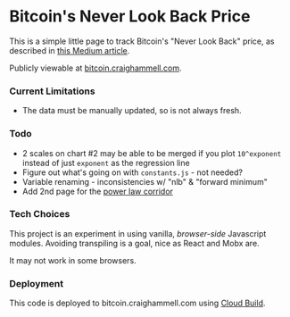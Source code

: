 # Bitcoin's Never Look Back Price

This is a simple little page to track Bitcoin's "Never Look Back" price, as
described in [this Medium article](https://medium.com/@cane.island/why-bitcoin-is-never-looking-back-f06ab333742e).

Publicly viewable at [bitcoin.craighammell.com](http://bitcoin.craighammell.com).

### Current Limitations

- The data must be manually updated, so is not always fresh.

### Todo

- 2 scales on chart #2 may be able to be merged if you plot `10^exponent` instead of just `exponent` as the regression line
- Figure out what's going on with `constants.js` - not needed?
- Variable renaming - inconsistencies w/ "nlb" & "forward minimum"
- Add 2nd page for the [power law corridor](https://medium.com/coinmonks/bitcoins-natural-long-term-power-law-corridor-of-growth-649d0e9b3c94)

### Tech Choices

This project is an experiment in using vanilla, *browser-side* Javascript
modules. Avoiding transpiling is a goal, nice as React and Mobx are.

It may not work in some browsers.

### Deployment

This code is deployed to bitcoin.craighammell.com using
[Cloud Build](https://cloud.google.com/community/tutorials/automated-publishing-cloud-build).
